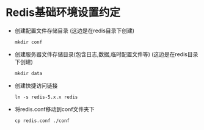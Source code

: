 # Redis基础环境设置约定

- 创建配置文件存储目录 (这边是在redis目录下创建)

  ```shell
  mkdir conf
  ```

- 创建服务器文件存储目录(包含日志,数据,临时配置文件等)  (这边是在redis目录下创建)

  ```shell
  mkdir data
  ```

- 创建快捷访问链接

  ```shell
  ln -s redis-5.x.x redis
  ```

- 将redis.conf移动到conf文件夹下

  ```shell
  cp redis.conf ./conf
  ```

  

